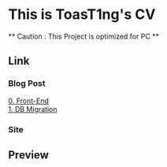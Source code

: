 # This is ToasT1ng's CV
** Caution : This Project is optimized for PC **

## Link
### Blog Post     
[0. Front-End](https://toast1ng.tistory.com/9)    
[1. DB Migration](https://toast1ng.tistory.com/10)


### Site


## Preview

